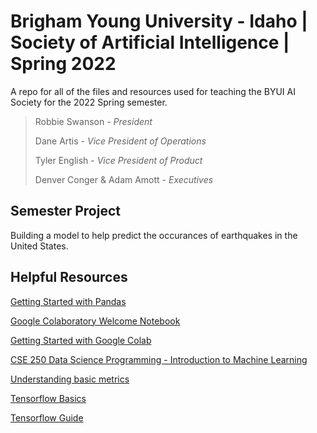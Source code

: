 # Brigham Young University - Idaho | Society of Artificial Intelligence | Spring 2022

A repo for all of the files and resources used for teaching the BYUI AI Society for the 2022 Spring semester.

> Robbie Swanson - *President*
> 
> Dane Artis - *Vice President of Operations*
> 
> Tyler English - *Vice President of Product*
> 
> Denver Conger & Adam Amott - *Executives* 

## Semester Project

Building a model to help predict the occurances of earthquakes in the United States.

## Helpful Resources

[Getting Started with Pandas](https://pandas.pydata.org/docs/getting_started/index.html#getting-started)

[Google Colaboratory Welcome Notebook](https://colab.research.google.com/#)

[Getting Started with Google Colab](https://medium.com/lean-in-women-in-tech-india/google-colab-the-beginners-guide-5ad3b417dfa)

[CSE 250 Data Science Programming - Introduction to Machine Learning](https://byuistats.github.io/CSE250-Larson/course-materials/machine-learning/)

[Understanding basic metrics](https://towardsdatascience.com/metrics-to-understand-regression-models-in-plain-english-part-1-c902b2f4156f)

[Tensorflow Basics](https://www.tensorflow.org/guide/basics)

[Tensorflow Guide](https://www.tensorflow.org/guide)
